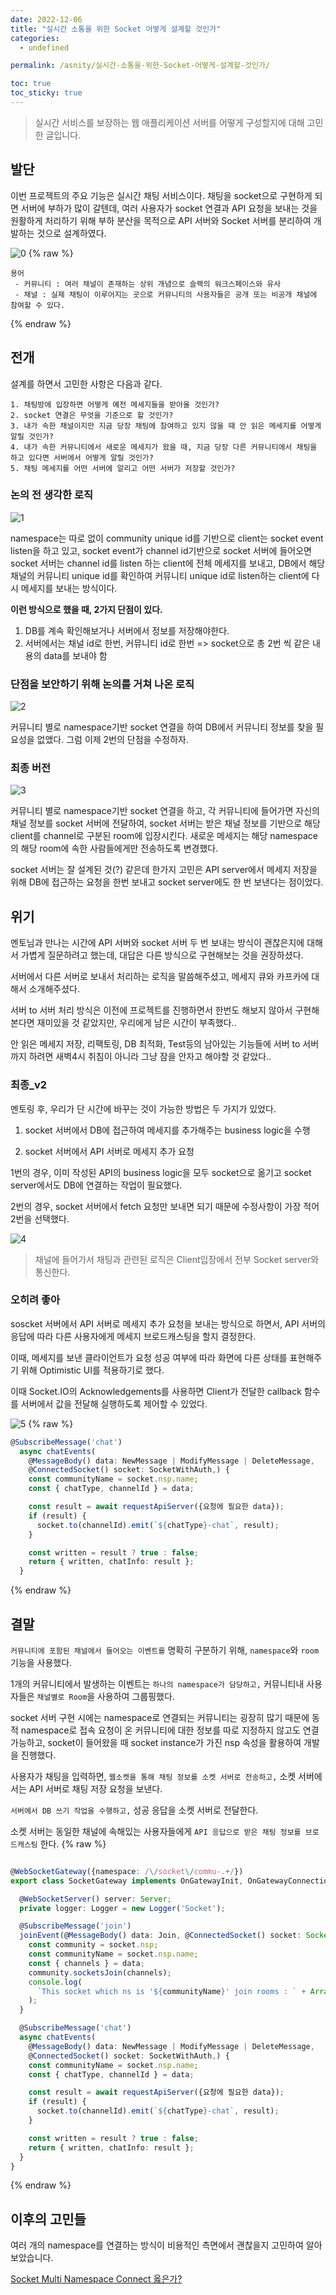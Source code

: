 ```yaml
---
date: 2022-12-06
title: "실시간 소통을 위한 Socket 어떻게 설계할 것인가"
categories:
  - undefined

permalink: /asnity/실시간-소통을-위한-Socket-어떻게-설계할-것인가/

toc: true
toc_sticky: true
---
```



> 실시간 서비스를 보장하는 웹 애플리케이션 서버를 어떻게 구성할지에 대해 고민한 글입니다.


## 발단


이번 프로젝트의 주요 기능은 실시간 채팅 서비스이다.
채팅을 socket으로 구현하게 되면 서버에 부하가 많이 갈텐데, 여러 사용자가 socket 연결과 API 요청을 보내는 것을 원활하게 처리하기 위해 부하 분산을 목적으로 API 서버와 Socket 서버를 분리하여 개발하는 것으로 설계하였다.


![0](/assets/img/2022-12-06-실시간-소통을-위한-Socket-어떻게-설계할-것인가.md/0.png)
{% raw %}

```text
용어
 - 커뮤니티 : 여러 채널이 존재하는 상위 개념으로 슬랙의 워크스페이스와 유사
 - 채널 : 실제 채팅이 이루어지는 곳으로 커뮤니티의 사용자들은 공개 또는 비공개 채널에 참여할 수 있다.

```
{% endraw %}


## 전개


설계를 하면서 고민한 사항은 다음과 같다.


> 

	1. 채팅방에 입장하면 어떻게 예전 메세지들을 받아올 것인가?
	2. socket 연결은 무엇을 기준으로 할 것인가?
	3. 내가 속한 채널이지만 지금 당장 채팅에 참여하고 있지 않을 때 안 읽은 메세지를 어떻게 알릴 것인가?
	4. 내가 속한 커뮤니티에서 새로운 메세지가 왔을 때, 지금 당장 다른 커뮤니티에서 채팅을 하고 있다면 서버에서 어떻게 알릴 것인가?
	5. 채팅 메세지를 어떤 서버에 알리고 어떤 서버가 저장할 것인가?

### 논의 전 생각한 로직


![1](/assets/img/2022-12-06-실시간-소통을-위한-Socket-어떻게-설계할-것인가.md/1.png)


namespace는 따로 없이 community unique id를 기반으로 client는 socket event listen을 하고 있고, socket event가 channel id기반으로 socket 서버에 들어오면 socket 서버는 channel id를 listen 하는 client에 전체 메세지를 보내고, DB에서 해당 채널의 커뮤니티 unique id를 확인하여 커뮤니티 unique id로 listen하는 client에 다시 메세지를 보내는 방식이다.


**이런 방식으로 했을 때, 2가지 단점이 있다.**

1. DB를 계속 확인해보거나 서버에서 정보를 저장해야한다.
2. 서버에서는 채널 id로 한번, 커뮤니티 id로 한번 => socket으로 총 2번 씩 같은 내용의 data를 보내야 함

### 단점을 보안하기 위해 논의를 거쳐 나온 로직


![2](/assets/img/2022-12-06-실시간-소통을-위한-Socket-어떻게-설계할-것인가.md/2.png)


커뮤니티 별로 namespace기반 socket 연결을 하여 DB에서 커뮤니티 정보를 찾을 필요성을 없앴다.
그럼 이제 2번의 단점을 수정하자.


### 최종 버전


![3](/assets/img/2022-12-06-실시간-소통을-위한-Socket-어떻게-설계할-것인가.md/3.png)


커뮤니티 별로 namespace기반 socket 연결을 하고, 각 커뮤니티에 들어가면 자신의 채널 정보를 socket 서버에 전달하여, socket 서버는 받은 채널 정보를 기반으로 해당 client를 channel로 구분된 room에 입장시킨다.
새로운 메세지는 해당 namespace의 해당 room에 속한 사람들에게만 전송하도록 변경했다.


socket 서버는 잘 설계된 것(?) 같은데 한가지 고민은 API server에서 메세지 저장을 위해 DB에 접근하는 요청을 한번 보내고 socket server에도 한 번 보낸다는 점이었다.


## 위기


멘토님과 만나는 시간에 API 서버와 socket 서버 두 번 보내는 방식이 괜찮은지에 대해서 가볍게 질문하려고 했는데, 대답은 다른 방식으로 구현해보는 것을 권장하셨다.


서버에서 다른 서버로 보내서 처리하는 로직을 말씀해주셨고, 메세지 큐와 카프카에 대해서 소개해주셨다.


서버 to 서버 처리 방식은 이전에 프로젝트를 진행하면서 한번도 해보지 않아서 구현해본다면 재미있을 것 같았지만, 우리에게 남은 시간이 부족했다..


안 읽은 메세지 저장, 리팩토링, DB 최적화, Test등의 남아있는 기능들에 서버 to 서버까지 하려면 새벽4시 취침이 아니라 그냥 잠을 안자고 해야할 것 같았다..


### 최종_v2


멘토링 후, 우리가 단 시간에 바꾸는 것이 가능한 방법은 두 가지가 있었다.


1. socket 서버에서 DB에 접근하여 메세지를 추가해주는 business logic을 수행


2. socket 서버에서 API 서버로 메세지 추가 요청


1번의 경우, 이미 작성된 API의 business logic을 모두 socket으로 옮기고 socket server에서도 DB에 연결하는 작업이 필요했다.


2번의 경우, socket 서버에서 fetch 요청만 보내면 되기 때문에 수정사항이 가장 적어 2번을 선택했다.


![4](/assets/img/2022-12-06-실시간-소통을-위한-Socket-어떻게-설계할-것인가.md/4.png)


> 채널에 들어가서 채팅과 관련된 로직은 Client입장에서 전부 Socket server와 통신한다.


### 오히려 좋아


soscket 서버에서 API 서버로 메세지 추가 요청을 보내는 방식으로 하면서, API 서버의 응답에 따라 다른 사용자에게 메세지 브로드캐스팅을 할지 결정한다.


이때, 메세지를 보낸 클라이언트가 요청 성공 여부에 따라 화면에 다른 상태를 표현해주기 위해 Optimistic UI를 적용하기로 했다.


이때 Socket.IO의 Acknowledgements를 사용하면 Client가 전달한 callback 함수를 서버에서 값을 전달해 실행하도록 제어할 수 있었다.


![5](/assets/img/2022-12-06-실시간-소통을-위한-Socket-어떻게-설계할-것인가.md/5.png)
{% raw %}

```typescript
@SubscribeMessage('chat')
  async chatEvents(
    @MessageBody() data: NewMessage | ModifyMessage | DeleteMessage,
    @ConnectedSocket() socket: SocketWithAuth,) {
    const communityName = socket.nsp.name;
    const { chatType, channelId } = data;

    const result = await requestApiServer({요청에 필요한 data});
    if (result) {
      socket.to(channelId).emit(`${chatType}-chat`, result);
    }

    const written = result ? true : false;
    return { written, chatInfo: result };
  }
```
{% endraw %}


## 결말


`커뮤니티에 포함된 채널에서 들어오는 이벤트를` 명확히 구분하기 위해, `namespace`와 `room`기능을 사용했다.


1개의 커뮤니티에서 발생하는 이벤트는 `하나의 namespace가 담당하고,` 커뮤니티내 사용자들은 `채널별로 Room`을 사용하여 그룹핑했다.


socket 서버 구현 시에는 namespace로 연결되는 커뮤니티는 굉장히 많기 때문에 동적 namespace로 접속 요청이 온 커뮤니티에 대한 정보를 따로 지정하지 않고도 연결 가능하고, socket이 들어왔을 때 socket instance가 가진 nsp 속성을 활용하여 개발을 진행했다.


사용자가 채팅을 입력하면, `웹소켓을 통해 채팅 정보를 소켓 서버로 전송하고,` 소켓 서버에서는 API 서버로 채팅 저장 요청을 보낸다.


`서버에서 DB 쓰기 작업을 수행하고,` 성공 응답을 소켓 서버로 전달한다.


소켓 서버는 동일한 채널에 속해있는 사용자들에게 `API 응답으로 받은 채팅 정보를 브로드캐스팅` 한다.
{% raw %}

```typescript

@WebSocketGateway({namespace: /\/socket\/commu-.+/})
export class SocketGateway implements OnGatewayInit, OnGatewayConnection, OnGatewayDisconnect {

  @WebSocketServer() server: Server;
  private logger: Logger = new Logger('Socket');

  @SubscribeMessage('join')
  joinEvent(@MessageBody() data: Join, @ConnectedSocket() socket: Socket) {
    const community = socket.nsp;
    const communityName = socket.nsp.name;
    const { channels } = data;
    community.socketsJoin(channels);
    console.log(
      `This socket which ns is '${communityName}' join rooms : ` + Array.from(socket.rooms),
    );
  }

  @SubscribeMessage('chat')
  async chatEvents(
    @MessageBody() data: NewMessage | ModifyMessage | DeleteMessage,
    @ConnectedSocket() socket: SocketWithAuth,) {
    const communityName = socket.nsp.name;
    const { chatType, channelId } = data;

    const result = await requestApiServer({요청에 필요한 data});
    if (result) {
      socket.to(channelId).emit(`${chatType}-chat`, result);
    }

    const written = result ? true : false;
    return { written, chatInfo: result };
  }
}

```
{% endraw %}


## 이후의 고민들


여러 개의 namespace를 연결하는 방식이 비용적인 측면에서 괜찮을지 고민하여 알아보았습니다.


[Socket Multi Namespace Connect 옳은가?](https://velog.io/@kny8092/Socket-Multi-Namespace-Connect-%EC%98%B3%EC%9D%80%EA%B0%80)

